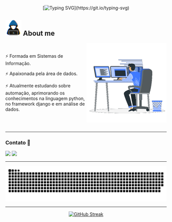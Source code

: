 <div align="center">

  [![Typing SVG](https://readme-typing-svg.herokuapp.com?font=Fira+Code&pause=1000&center=falso&vCenter=falso&repeat=verdadeiro&width=435&lines=Ol%C3%A1%2C+seja+bem+vindo+ao+meu+perfil!!!)](https://git.io/typing-svg)

 </div>

## <picture><img src = "https://github.com/0xAbdulKhalid/0xAbdulKhalid/raw/main/assets/mdImages/about_me.gif" width = 50px></picture> **About me**

<picture> <img align="right" src="https://github.com/0xAbdulKhalid/0xAbdulKhalid/raw/main/assets/mdImages/Right_Side.gif" width = 250px></picture>

<br>

⚡ Formada em Sistemas de Informação.

⚡ Apaixonada pela área de dados.

⚡ Atualmente estudando sobre automação, aprimorando os conhecimentos na linguagem python, no framework django e em análise de dados.

<br><br>

---

### Contato :e-mail:

<div> 
  <a href="https://www.linkedin.com/in/patricia-regina-dar%C3%B3s-60089017a/" target="_blank"><img src="https://img.shields.io/badge/-LinkedIn-%230077B5?style=for-the-badge&logo=linkedin&logoColor=white" target="_blank"></a>
  <a href="https://www.instagram.com/patriciar_daros/" target="_blank"><img src="https://img.shields.io/badge/-Instagram-%23E4405F?style=for-the-badge&logo=instagram&logoColor=white" target="_blank"></a>
</div>

---


<div align="center">
  <a href="https://1999azzar.github.io/1999AZZAR/">
  <img  src="https://github.com/1999AZZAR/1999AZZAR/blob/main/resources/img/grid-snake.svg"
       alt="snake" /></a>
</div>

---

<div align="center">
  
  [![GitHub Streak](http://github-readme-streak-stats.herokuapp.com?user=PatriciaDaros&theme=nord&hide_border=falso)](https://git.io/streak-stats)

</div>
  
  
  
<!--
**PatriciaDaros/PatriciaDaros** is a ✨ _special_ ✨ repository because its `README.md` (this file) appears on your GitHub profile.

Here are some ideas to get you started:

- 🔭 I’m currently working on ...
- 🌱 I’m currently learning ...
- 👯 I’m looking to collaborate on ...
- 🤔 I’m looking for help with ...
- 💬 Ask me about ...
- 📫 How to reach me: ...
- 😄 Pronouns: ...
- ⚡ Fun fact: ...
-->
